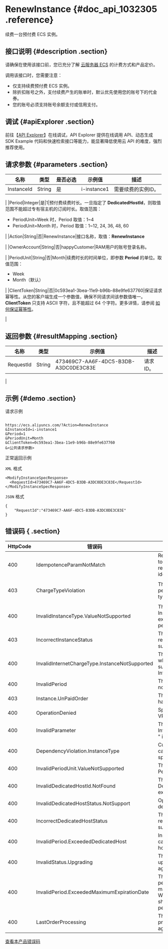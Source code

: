 # RenewInstance {#doc_api_1032305 .reference}

续费一台预付费 ECS 实例。

## 接口说明 {#description .section}

请确保在使用该接口前，您已充分了解 [云服务器 ECS](https://www.aliyun.com/price/product#/ecs/detail) 的计费方式和产品定价。

调用该接口时，您需要注意：

-   仅支持续费预付费 ECS 实例。
-   除折扣账号之外，支付续费产生的账单时，默认优先使用您的账号下的代金券。
-   您的账号必须支持账号余额支付或信用支付。

## 调试 {#apiExplorer .section}

前往【[API Explorer](https://api.aliyun.com/#product=Ecs&api=RenewInstance)】在线调试，API Explorer 提供在线调用 API、动态生成 SDK Example 代码和快速检索接口等能力，能显著降低使用云 API 的难度，强烈推荐使用。

## 请求参数 {#parameters .section}

|名称|类型|是否必选|示例值|描述|
|--|--|----|---|--|
|InstanceId|String|是|i-instance1|需要续费的实例ID。

 |
|Period|Integer|是|1|预付费续费时长。一旦指定了 **DedicatedHostId**，则取值范围不能超过专有宿主机的订阅时长。取值范围：

 -   PeriodUnit=Week 时，Period 取值：1~4
-   PeriodUnit=Month 时，Period 取值：1~12, 24, 36, 48, 60

 |
|Action|String|否|RenewInstance|接口名称，取值：**RenewInstance**

 |
|OwnerAccount|String|否|happyCustomer|RAM用户的账号登录名称。

 |
|PeriodUnit|String|否|Month|续费时长的时间单位，即参数 **Period** 的单位。取值范围：

 -   Week
-   Month（默认）

 |
|ClientToken|String|否|0c593ea1-3bea-11e9-b96b-88e9fe637760|保证请求幂等性。从您的客户端生成一个参数值，确保不同请求间该参数值唯一。**ClientToken** 只支持 ASCII 字符，且不能超过 64 个字符。更多详情，请参阅 [如何保证幂等性](~~25693~~)。

 |

## 返回参数 {#resultMapping .section}

|名称|类型|示例值|描述|
|--|--|---|--|
|RequestId|String|473469C7-AA6F-4DC5-B3DB-A3DC0DE3C83E|请求 ID。

 |

## 示例 {#demo .section}

请求示例

``` {#request_demo}

https://ecs.aliyuncs.com/?Action=RenewInstance
&InstanceId=i-instance1
&Period=1
&PeriodUnit=Month
&ClientToken=0c593ea1-3bea-11e9-b96b-88e9fe637760
&<公共请求参数>

```

正常返回示例

`XML` 格式

``` {#xml_return_success_demo}
<ModifyInstanceSpecResponse>
  <RequestId>473469C7-AA6F-4DC5-B3DB-A3DC0DE3C83E</RequestId>
</ModifyInstanceSpecResponse>

```

`JSON` 格式

``` {#json_return_success_demo}
{
	"RequestId":"473469C7-AA6F-4DC5-B3DB-A3DC0DE3C83E"
}
```

## 错误码 { .section}

|HttpCode|错误码|错误信息|描述|
|--------|---|----|--|
|400|IdempotenceParamNotMatch|Request uses a client token in a previous request but is not identical to that request.|与相同 ClientToken 的请求参数不符合。|
|403|ChargeTypeViolation|The operation is not permitted due to charge type of the instance.|付费方式不支持该操作，请您检查实例的付费类型是否与该操作冲突。|
|400|InvalidInstanceType.ValueNotSupported|The specified InstanceType does not exist or beyond the permitted range.|指定的实例规格不支持。|
|403|IncorrectInstanceStatus|The current status of the resource does not support this operation.|该资源目前的状态不支持此操作。|
|400|InvalidInternetChargeType.InstanceNotSupported|The specified instance which is in vpc is not support the parameter InternetChargeType.|指定的 VPC 网络实例不支持指定的网络计费方式。|
|400|InvalidPeriod|The specified period is not valid.|指定的时段不合法。|
|403|Instance.UnPaidOrder|The specified instance has unpaid order.|该实例有未完成的账单。|
|400|OperationDenied|Specified instance is in VPC.|指定实例存在于 VPC。|
|400|InvalidParameter|The specified parameter " InternetMaxBandwidthOut " is not valid.|InternetMaxBandwidthOut参数设置无效。|
|400|DependencyViolation.InstanceType|Current instancetype cannot be changed to the specified one.|当前实例规格不能更改为指定规格。|
|400|InvalidPeriodUnit.ValueNotSupported|The specified parameter PeriodUnit is not valid.|市场单位不支持。|
|400|InvalidDedicatedHostId.NotFound|The specified DedicatedHostId does not exist.|指定的专有宿主机ID不存在。|
|400|InvalidDedicatedHostStatus.NotSupport|Operation denied due to dedicated host status.|资源状态不支持操作。|
|400|IncorrectDedicatedHostStatus|The current status of the resource does not support this operation.|资源状态不支持操作。|
|400|InvalidPeriod.ExceededDedicatedHost|Instance expired date can't exceed dedicated host expired date.|实例的自动订阅时长不能晚于专有宿主机订阅时长。|
|400|InvalidStatus.Upgrading|The instance is upgrading; please try again later.|实例正在升级，请稍后重试。|
|400|InvalidPeriod.ExceededMaximumExpirationDate|The specified renewal period cannot exceed the maximum expiration date. We recommend you try shortening the renewal period at next attempt.|续费时长。|
|400|LastOrderProcessing|The previous order is still processing, please try again later.|订单正在处理中，稍后重试。|

[查看本产品错误码](https://error-center.aliyun.com/status/product/Ecs)

